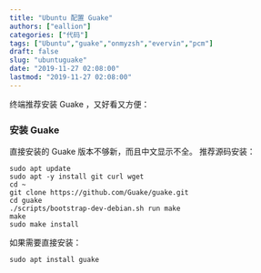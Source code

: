 ```yaml
---
title: "Ubuntu 配置 Guake"
authors: ["eallion"]
categories: ["代码"]
tags: ["Ubuntu","guake","onmyzsh","evervin","pcm"]
draft: false
slug: "ubuntuguake"
date: "2019-11-27 02:08:00"
lastmod: "2019-11-27 02:08:00"
---
```


终端推荐安装 Guake ，又好看又方便：

### 安装 Guake

直接安装的 Guake 版本不够新，而且中文显示不全。
推荐源码安装：

```
sudo apt update
sudo apt -y install git curl wget
cd ~
git clone https://github.com/Guake/guake.git
cd guake
./scripts/bootstrap-dev-debian.sh run make
make
sudo make install
```

如果需要直接安装：

```
sudo apt install guake
```
